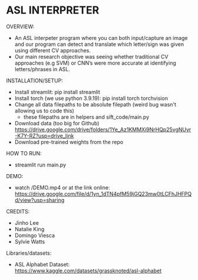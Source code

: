 # ASL INTERPRETER

OVERVIEW:
- An ASL interpeter program where you can both input/capture an image and our program can
detect and translate which letter/sign was given using different CV approaches.
- Our main research objective was seeing whether traditional CV approaches (e.g SVM) or CNN’s were more accurate at identifying letters/phrases in ASL.

INSTALLATION/SETUP:
- Install streamlit: pip install streamlit
- Install torch (we use python 3.9.19):  pip install torch torchvision 
- Change all data filepaths to be absolute filepath (weird bug wasn't allowing us to code this)
    - these filepaths are in helpers and sift_code/main.py
- Download data (too big for Github) https://drive.google.com/drive/folders/1Ye_Az1KMMXi9NrHQp25vgNUyr-K7Y-RZ?usp=drive_link
- Download pre-trained weights from the repo

HOW TO RUN:
- streamlit run main.py

DEMO:
- watch /DEMO.mp4 or at the link online:
https://drive.google.com/file/d/1yn_1dTN4pfM59jGQ23mw0tLCFhJHFPQd/view?usp=sharing

CREDITS:
- Jinho Lee
- Natalie King
- Domingo Viesca
- Sylvie Watts

Libraries/datasets:
- ASL Alphabet Dataset: https://www.kaggle.com/datasets/grassknoted/asl-alphabet